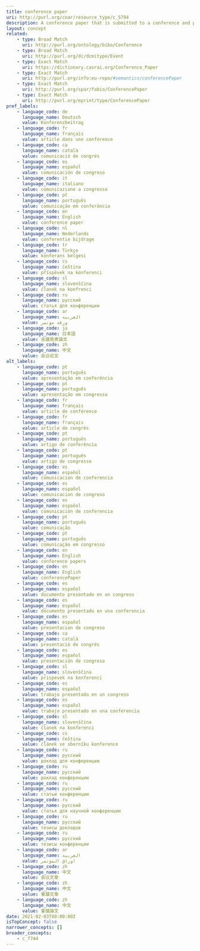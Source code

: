 ```yaml
---
title: conference paper
uri: http://purl.org/coar/resource_type/c_5794
description: A conference paper that is submitted to a conference and presented to the audience. The conference paper is published in proceedings.
layout: concept
related:
    - type: Broad Match
      uri: http://purl.org/ontology/bibo/Conference
    - type: Broad Match
      uri: http://purl.org/dc/dcmitype/Event
    - type: Exact Match
      uri: https://dictionary.casrai.org/Conference_Paper
    - type: Exact Match
      uri: http://purl.org/info:eu-repo/#semantics/conferencePaper
    - type: Exact Match
      uri: http://purl.org/spar/fabio/ConferencePaper
    - type: Exact Match
      uri: http://purl.org/eprint/type/ConferencePaper
pref_labels:
    - language_code: de
      language_name: Deutsch
      value: Konferenzbeitrag
    - language_code: fr
      language_name: français
      value: article dans une conférence
    - language_code: ca
      language_name: català
      value: comunicació de congrés
    - language_code: es
      language_name: español
      value: comunicación de congreso
    - language_code: it
      language_name: italiano
      value: comunicazione a congresso
    - language_code: pt
      language_name: português
      value: comunicação em conferência
    - language_code: en
      language_name: English
      value: conference paper
    - language_code: nl
      language_name: Nederlands
      value: conferentie bijdrage
    - language_code: tr
      language_name: Türkçe
      value: konferans belgesi
    - language_code: cs
      language_name: čeština
      value: příspěvek na konferenci
    - language_code: sl
      language_name: slovenščina
      value: članek na konfrenci
    - language_code: ru
      language_name: русский
      value: статья для конференции
    - language_code: ar
      language_name: العربية
      value: ورقة مؤتمر
    - language_code: ja
      language_name: 日本語
      value: 会議発表論文
    - language_code: zh
      language_name: 中文
      value: 会议论文
alt_labels:
    - language_code: pt
      language_name: português
      value: apresentação em conferência
    - language_code: pt
      language_name: português
      value: apresentação em congresso
    - language_code: fr
      language_name: français
      value: article de conférence
    - language_code: fr
      language_name: français
      value: article de congrès
    - language_code: pt
      language_name: português
      value: artigo de conferência
    - language_code: pt
      language_name: português
      value: artigo de congresso
    - language_code: es
      language_name: español
      value: comunicacion de conferencia
    - language_code: es
      language_name: español
      value: comunicacion de congreso
    - language_code: es
      language_name: español
      value: comunicación de conferencia
    - language_code: pt
      language_name: português
      value: comunicação
    - language_code: pt
      language_name: português
      value: comunicação em congresso
    - language_code: en
      language_name: English
      value: conference papers
    - language_code: en
      language_name: English
      value: conferencePaper
    - language_code: es
      language_name: español
      value: documento presentado en un congreso
    - language_code: es
      language_name: español
      value: documento presentado en una conferencia
    - language_code: es
      language_name: español
      value: presentacion de congreso
    - language_code: ca
      language_name: català
      value: presentació de congrés
    - language_code: es
      language_name: español
      value: presentación de congreso
    - language_code: sl
      language_name: slovenščina
      value: prispevek na konferenci
    - language_code: es
      language_name: español
      value: trabajo presentado en un congreso
    - language_code: es
      language_name: español
      value: trabajo presentado en una conferencia
    - language_code: sl
      language_name: slovenščina
      value: članek na konferenci
    - language_code: cs
      language_name: čeština
      value: článek ve sborníku konference
    - language_code: ru
      language_name: русский
      value: доклад для конференции
    - language_code: ru
      language_name: русский
      value: доклад конференции
    - language_code: ru
      language_name: русский
      value: статьи конференции
    - language_code: ru
      language_name: русский
      value: статья для научной конференции
    - language_code: ru
      language_name: русский
      value: тезисы докладов
    - language_code: ru
      language_name: русский
      value: тезисы конференции
    - language_code: ar
      language_name: العربية
      value: اوراق المؤتمر
    - language_code: zh
      language_name: 中文
      value: 会议文章
    - language_code: zh
      language_name: 中文
      value: 會議文章
    - language_code: zh
      language_name: 中文
      value: 會議論文
date: 2021-02-03T00:00:00Z
isTopConcept: false
narrower_concepts: []
broader_concepts:
    - c_f744
---
```


